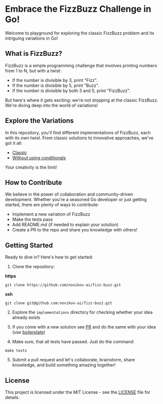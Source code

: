 # Embrace the FizzBuzz Challenge in Go!

Welcome to playground for exploring the classic FizzBuzz problem and its intriguing variations in Go!

## What is FizzBuzz?

FizzBuzz is a simple programming challenge that involves printing numbers from 1 to N, but with a twist:
- If the number is divisible by 3, print "Fizz".
- If the number is divisible by 5, print "Buzz".
- If the number is divisible by both 3 and 5, print "FizzBuzz".

But here's where it gets exciting: we're not stopping at the classic FizzBuzz. We're diving deep into the world of variations!

## Explore the Variations

In this repository, you'll find different implementations of FizzBuzz, each with its own twist. From classic solutions to innovative approaches, we've got it all:

- [Classic](implementations/classic/fizz_buzz.go)
- [Without using conditionals](implementations/no-ifs/fizz_buzz.go)

Your creativity is the limit!

## How to Contribute

We believe in the power of collaboration and community-driven development. Whether you're a seasoned Go developer or just getting started, there are plenty of ways to contribute:
- Implement a new variation of FizzBuzz
- Make the tests pass
- Add README.md (if needed to explain your solution)
- Create a PR to the repo and share you knowledge with others!

## Getting Started

Ready to dive in? Here's how to get started:
1. Clone the repository:

**https**
~~~
git clone https://github.com/novikov-ai/fizz-buzz.git
~~~

**ssh**
~~~
git clone git@github.com:novikov-ai/fizz-buzz.git
~~~

2. Explore the `implementations` directory for checking whether your idea already exists

3. If you come with a new solution see [PR](example.com) and do the same with your idea (use [boilerplate](boilerplate/README.md))

4. Make sure, that all tests have passed. Just do the command:

~~~
make tests
~~~

5. Submit a pull request and let's collaborate, brainstorm, share knowledge, and build something amazing together!

## License

This project is licensed under the MIT License - see the [LICENSE](LICENSE) file for details.